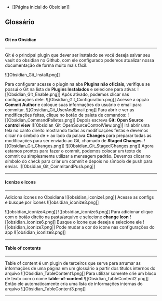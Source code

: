 - [[Página inicial do Obsidian]]

## Glossário

```table-of-contents
```


#### Git no Obsidian
---
Git é o principal plugin que dever ser instalado se você deseja salvar seu vault do obsidian no Github, com ele configurado podemos atualizar nossa documentação de forma muito mais fácil.

![[Obsidian_Git_Install.png]]

Para configurar acesse o plugin na aba **Plugins não oficiais**, verifique se possui o Git na lista de **Plugins Instalados** e selecione para ativar.
![[Obsidian_Git_Enable.png]]
Após ativado, podemos clicar nas configurações dele.
![[Obsidian_Git_Configuration.png]]
Acesse a opção **Commit Author** e coloque suas informações do usuário e email para commitar.
![[Obsidian_Git_UserAndEmail.png]]
Para abrir e ver as modificações feitas, clique no botão de paleta de comandos:
![[Obsidian_CommandPalletes.png]]
Depois escreva **Git: Open Source control view**
![[Obsidian_Git_OpenSourceControlView.png]]
Irá abrir uma tela no canto direito mostrando todas as modificações feitas e devemos clicar no simbolo de **+** ao lado da palava **Changes** para preparar todas as modificações para ser enviado ao Git, chamado de **Staged Changes**.
![[Obsidian_Git_Changes.png]]
![[Obsidian_Git_StagedChanges.png]]
Agora estamos prontos para fazer o commit, podemos colocar um texto de commit ou simplesmente utilizar a mensagem padrão.
Devemos clicar no símbolo do check para criar um commit e depois no símbolo de push para enviar.
![[Obsidian_Git_CommitandPush.png]]

---

#### Iconize e Icons
---
Adiciona ícones no Obsidiana
![[obsidian_iconize1.png]]
Acesse as configs e busque por ícones
![[obsidian_iconize3.png]]

![[obsidian_iconize4.png]]
![[obsidian_iconize5.png]]
Para adicionar clique com o botão direito na pasta/arquivo e selecione **change Icon**
![[obsidian_iconize6.png]]
Busque o ícone que deseja e selecione ele
![[obsidian_iconize7.png]]
Pode mudar a cor do ícone nas configurações do app
![[obsidian_iconize8.png]]

---

#### Table of contents
---
Table of content é um plugin de terceiros que serve para arrumar as informações de uma página em um glossário a partir dos títulos internos do arquivo
![[Obsidian_TableContent1.png]]
Para utilizar somente crie um bloco de texto com o nome **table-of-content**
![[Obsidian_TableContent2.png]]
Então ele automaticamente cria uma lista de informações internas do arquivo
![[Obsidian_TableContent3.png]]

---

